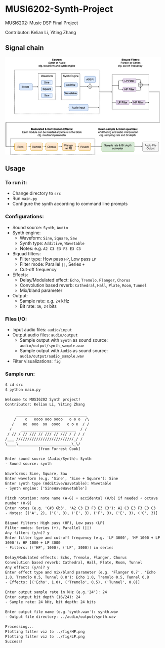 # MUSI6202-Synth-Project
MUSI6202: Music DSP Final Project

Contributor: Kelian Li, Yiting Zhang

## Signal chain
<p align="left"><img src="/fig/signal_chain.png" width="600" title="signal chain"></p>

## Usage
### To run it:
* Change directory to ```src```
* Run ```main.py```
* Configure the synth according to command line prompts

### Configurations:
* Sound source: ```Synth```,  ```Audio```
* Synth engine:
  * Waveform: ```Sine```,  ```Square```, ```Saw```
  * Synth type: ```Additive```, ```Wavetable```
  * Notes: e.g. ```A2 C3 E3 F3 E3 C3```
* Biquad filters:
  * Filter type: How pass ```HP```, Low pass ```LP```
  * Filter mode: Parallel ```||```, Series ```+```
  * Cut-off frequency
* Effects:
  * Delay/Modulated effect: ```Echo```, ```Tremolo```, ```Flanger```, ```Chorus```
  * Convolution based reverb: ```Cathedral```, ```Hall```, ```Plate```, ```Room```, ```Tunnel```
  * Mix/bland parameter
* Output:
  * Sample rate: e.g. ```24``` kHz
  * Bit rate: ```16```, ```24``` bits

### Files I/O:
* Input audio files: ```audio/input```
* Output audio files: ```audio/output```
  * Sample output with ```Synth``` as sound source: ```audio/output/synth_sample.wav```
  * Sample output with ```Audio``` as sound source: ```audio/output/audio_sample.wav```
* Filter visualizations: ```fig```

### Sample run:
```
$ cd src
$ python main.py

Welcome to MUSI6202 Synth project!
Contributor: Kelian Li, Yiting Zhang
 
     ________________________________
    /    o   oooo ooo oooo   o o o  /\ 
   /    oo  ooo  oo  oooo   o o o  / /
  /    _________________________  / /
 / // / // /// // /// // /// / / / /
/___ //////////////////////////_/ /
\____\________________________\_\/
               [from Forrest Cook]
                    
Enter sound source (Audio/Synth): Synth
- Sound source: synth

Waveforms: Sine, Square, Saw
Enter waveform (e.g. 'Sine', 'Sine + Square'): Sine
Enter synth type (Additive/Wavetable): Wavetable
- Synth engine: ['SineWaveWavetable']

Pitch notation: note name (A-G) + accidental (#/b) if needed + octave number (0-9)
Enter notes (e.g. 'C#3 Gb3', 'A2 C3 E3 F3 E3 C3'): A2 C3 E3 F3 E3 C3
- Notes: [('A', 2), ('C', 3), ('E', 3), ('F', 3), ('E', 3), ('C', 3)]

Biquad filters: High pass (HP), Low pass (LP)
Filter modes: Series (+), Parallel (||)
Any filters (y/n)? y
Enter filter type and cut-off frequency (e.g. 'LP 3000', 'HP 1000 + LP 3000'): HP 1000 + LP 3000
- Filters: [('HP', 1000), ('LP', 3000)] in series

Delay/Modulated effects: Echo, Tremolo, Flanger, Chorus
Convolution based reverb: Cathedral, Hall, Plate, Room, Tunnel
Any effects (y/n)? y
Enter effect type and mix/bland parameter (e.g. 'Flanger 0.7', 'Echo 1.0, Tremolo 0.5, Tunnel 0.8'): Echo 1.0, Tremolo 0.5, Tunnel 0.8
- Effects: [('Echo', 1.0), ('Tremolo', 0.5), ('Tunnel', 0.8)]

Enter output sample rate in kHz (e.g.'24'): 24
Enter output bit depth (16/24): 24
- Sample rate: 24 kHz, bit depth: 24 bits

Enter output file name (e.g.'synth.wav'): synth.wav
- Output file directory: ../audio/output/synth.wav

Processing...
Plotting filter viz to ../fig/HP.png
Plotting filter viz to ../fig/LP.png
Success!

```
